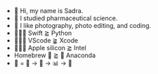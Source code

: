 - 👋 Hi, my name is Sadra.
- 💊 I studied pharmaceutical science. 
- 📸 I like photography, photo editing, and coding. 
- 👨🏻‍💻 Swift ⪆ Python
- 👨🏻‍💻 VScode ⪊ Xcode 
- 🤷🏻‍♂️ Apple silicon ⪆ Intel 
- Homebrew 🍺 ⪆ 🐍 Anaconda 
- 🦎 = 🐼 → 🔢 → 📊 → 🌊 

